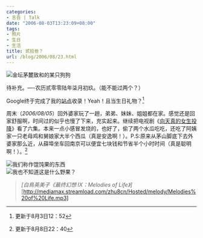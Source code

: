 ```yaml
---
categories:
- 言吾 | Talk
date: "2006-08-03T13:23:09+08:00"
tags:
- 照片
- 生日
- 生活
title: 贰拾叁？
url: /blog/2006/08/23.html
---
```

![金坛茅麓致和的某只狗狗](/images/posts/a-dog.jpg)

待补充。—-农历贰零零陆年柒月初玖。（能不能过两个？）

Google终于完成了我的[站点](http://www.google.com/search?hl=zh-CN&newwindow=1&q=zhu8&lr= "zhu8&Google 搜索")收录！Yeah！且当生日礼物？[^1]

周末（*2006/08/05*）回外婆家玩了一趟，弟弟、妹妹、姐姐都在家。感觉还是回家舒服啊，时间过的似乎也慢了下来，充实起来。继续把电视剧《[向天真的女生投降](https://zhu8.net/blog/2006/08/xiang-tian-zhen-de-nv-sheng-tou-xiang.html "向天真的女生投降")》看了六集。本来一点小感冒发烧的，也好了，偷了两个水瓜吃吃，还吃了阿姨家一只老母鸡和舅娘家大半个西瓜（真是安逸啊！）。P.S:原来从茅山脚底下去外婆家那么近，从薛埠坐车回南京可以便宜七块钱和节省半个小时时间（真是聪明啊！）。[^2]
<!--more-->

![我们称作馄饨果的东西](/images/posts/hundunguo.jpg)  
![我也不知道这是什么野果？](/images/posts/some-wild.jpg)

> *[白鳥英美子《最终幻想 Ⅸ：Melodies of Life》]*  
> [http://mediamax.streamload.com/zhu8cn/Hosted/melody/Melodies%20of%20Life.mp3]

[^1]: 更新于8月3日12：52
[^2]: 更新于8月8日22：40